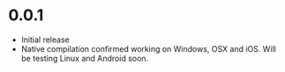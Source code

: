 # 0.0.1

- Initial release
- Native compilation confirmed working on Windows, OSX and iOS. Will be testing Linux and Android soon.
